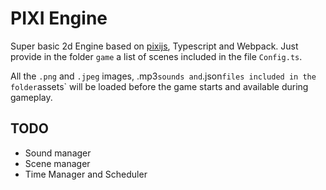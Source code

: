 # PIXI Engine

Super basic 2d Engine based on [pixijs](https://pixijs.com/), Typescript and Webpack. Just provide in the folder `game` a list of scenes included in the file `Config.ts`. 

All the `.png` and `.jpeg` images, .mp3` sounds and `.json` files included in the folder `assets` will be loaded before the game starts and available during gameplay.  

## TODO
- Sound manager
- Scene manager
- Time Manager and Scheduler


